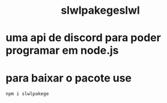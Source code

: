 <center><h1>slwlpakegeslwl</h1></center>

# uma api de discord para poder programar em node.js

# para baixar o pacote use
```
npm i slwlpakege
```
